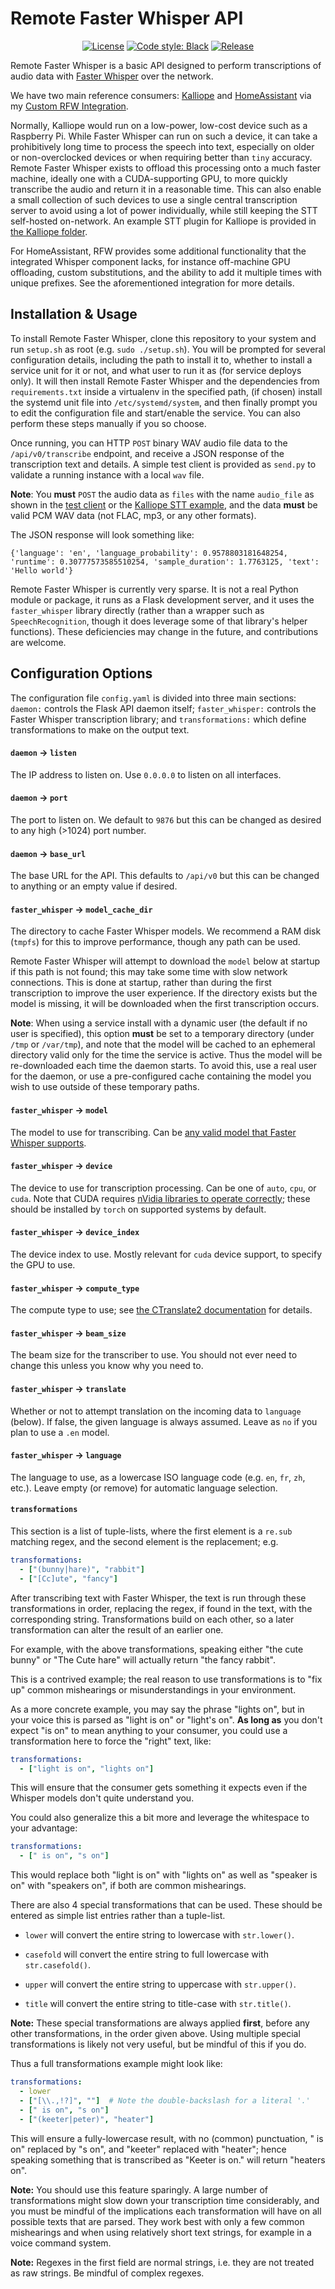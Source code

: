 # Remote Faster Whisper API

<p align="center">
<a href="https://github.com/joshuaboniface/remote-faster-whisper"><img alt="License" src="https://img.shields.io/github/license/joshuaboniface/remote-faster-whisper"/></a>
<a href="https://github.com/psf/black"><img alt="Code style: Black" src="https://img.shields.io/badge/code%20style-black-000000.svg"/></a>
<a href="https://github.com/joshuaboniface/remote-faster-whisper/releases"><img alt="Release" src="https://img.shields.io/github/release-pre/joshuaboniface/remote-faster-whisper"/></a>
</p>

Remote Faster Whisper is a basic API designed to perform transcriptions of audio data with [Faster Whisper](https://github.com/guillaumekln/faster-whisper) over the network.

We have two main reference consumers: [Kalliope](https://github.com/kalliope-project/kalliope) and [HomeAssistant](https://github.com/home-assistant]) via my [Custom RFW Integration](https://github.com/joshuaboniface/HASS-RemoteFasterWhisper).

Normally, Kalliope would run on a low-power, low-cost device such as a Raspberry Pi. While Faster Whisper can run on such a device, it can take a prohibitively long time to process the speech into text, especially on older or non-overclocked devices or when requiring better than `tiny` accuracy. Remote Faster Whisper exists to offload this processing onto a much faster machine, ideally one with a CUDA-supporting GPU, to more quickly transcribe the audio and return it in a reasonable time. This can also enable a small collection of such devices to use a single central transcription server to avoid using a lot of power individually, while still keeping the STT self-hosted on-network. An example STT plugin for Kalliope is provided in [the Kalliope folder](/kalliope).

For HomeAssistant, RFW provides some additional functionality that the integrated Whisper component lacks, for instance off-machine GPU offloading, custom substitutions, and the ability to add it multiple times with unique prefixes. See the aforementioned integration for more details.

## Installation & Usage

To install Remote Faster Whisper, clone this repository to your system and run `setup.sh` as root (e.g. `sudo ./setup.sh`). You will be prompted for several configuration details, including the path to install it to, whether to install a service unit for it or not, and what user to run it as (for service deploys only). It will then install Remote Faster Whisper and the dependencies from `requirements.txt` inside a virtualenv in the specified path, (if chosen) install the systemd unit file into `/etc/systemd/system`, and then finally prompt you to edit the configuration file and start/enable the service. You can also perform these steps manually if you so choose.

Once running, you can HTTP `POST` binary WAV audio file data to the `/api/v0/transcribe` endpoint, and receive a JSON response of the transcription text and details. A simple test client is provided as `send.py` to validate a running instance with a local `wav` file.

**Note**: You **must** `POST` the audio data as `files` with the name `audio_file` as shown in the [test client](/send.py#L28) or the [Kalliope STT example](/kalliope/remote_fasterwhisper/remote_fasterwhisper.py#L35), and the data **must** be valid PCM WAV data (not FLAC, mp3, or any other formats).

The JSON response will look something like:

```
{'language': 'en', 'language_probability': 0.9578803181648254, 'runtime': 0.30777573585510254, 'sample_duration': 1.7763125, 'text': 'Hello world'}
```

Remote Faster Whisper is currently very sparse. It is not a real Python module or package, it runs as a Flask development server, and it uses the `faster_whisper` library directly (rather than a wrapper such as `SpeechRecognition`, though it does leverage some of that library's helper functions). These deficiencies may change in the future, and contributions are welcome.

## Configuration Options

The configuration file `config.yaml` is divided into three main sections: `daemon:` controls the Flask API daemon itself; `faster_whisper:` controls the Faster Whisper transcription library; and `transformations:` which define transformations to make on the output text.

#### `daemon` -> `listen`

The IP address to listen on. Use `0.0.0.0` to listen on all interfaces.

#### `daemon` -> `port`

The port to listen on. We default to `9876` but this can be changed as desired to any high (>1024) port number.

#### `daemon` -> `base_url`

The base URL for the API. This defaults to `/api/v0` but this can be changed to anything or an empty value if desired.

#### `faster_whisper` -> `model_cache_dir`

The directory to cache Faster Whisper models. We recommend a RAM disk (`tmpfs`) for this to improve performance, though any path can be used.

Remote Faster Whisper will attempt to download the `model` below at startup if this path is not found; this may take some time with slow network connections. This is done at startup, rather than during the first transcription to improve the user experience. If the directory exists but the model is missing, it will be downloaded when the first transcription occurs.

**Note**: When using a service install with a dynamic user (the default if no user is specified), this option **must** be set to a temporary directory (under `/tmp` or `/var/tmp`), and note that the model will be cached to an ephemeral directory valid only for the time the service is active. Thus the model will be re-downloaded each time the daemon starts. To avoid this, use a real user for the daemon, or use a pre-configured cache containing the model you wish to use outside of these temporary paths.

#### `faster_whisper` -> `model`

The model to use for transcribing. Can be [any valid model that Faster Whisper supports](https://github.com/guillaumekln/faster-whisper/blob/master/faster_whisper/transcribe.py#L90).

#### `faster_whisper` -> `device`

The device to use for transcription processing. Can be one of `auto`, `cpu`, or `cuda`. Note that CUDA requires [nVidia libraries to operate correctly](https://github.com/guillaumekln/faster-whisper#gpu-support); these should be installed by `torch` on supported systems by default.

#### `faster_whisper` -> `device_index`

The device index to use. Mostly relevant for `cuda` device support, to specify the GPU to use.

#### `faster_whisper` -> `compute_type`

The compute type to use; see [the CTranslate2 documentation](https://opennmt.net/CTranslate2/quantization.html) for details.

#### `faster_whisper` -> `beam_size`

The beam size for the transcriber to use. You should not ever need to change this unless you know why you need to.

#### `faster_whisper` -> `translate`

Whether or not to attempt translation on the incoming data to `language` (below). If false, the given language is always assumed. Leave as `no` if you plan to use a `.en` model.

#### `faster_whisper` -> `language`

The language to use, as a lowercase ISO language code (e.g. `en`, `fr`, `zh`, etc.). Leave empty (or remove) for automatic language selection.

#### `transformations`

This section is a list of tuple-lists, where the first element is a `re.sub` matching regex, and the second element is the replacement; e.g.

   ```yaml
   transformations:
     - ["(bunny|hare)", "rabbit"]
     - ["[Cc]ute", "fancy"]
   ```

After transcribing text with Faster Whisper, the text is run through these transformations in order, replacing the regex, if found in the text, with the corresponding string. Transformations build on each other, so a later transformation can alter the result of an earlier one.

For example, with the above transformations, speaking either "the cute bunny" or "The Cute hare" will actually return "the fancy rabbit".

This is a contrived example; the real reason to use transformations is to "fix up" common mishearings or misunderstandings in your environment.

As a more concrete example, you may say the phrase "lights on", but in your voice this is parsed as "light is on" or "light's on". **As long as** you don't expect "is on" to mean anything to your consumer, you could use a transformation here to force the "right" text, like:

   ```yaml
   transformations:
     - ["light is on", "lights on"]
   ```

This will ensure that the consumer gets something it expects even if the Whisper models don't quite understand you.

You could also generalize this a bit more and leverage the whitespace to your advantage:

   ```yaml
   transformations:
     - [" is on", "s on"]
   ```

This would replace both "light is on" with "lights on" as well as "speaker is on" with "speakers on", if both are common mishearings.

There are also 4 special transformations that can be used. These should be entered as simple list entries rather than a tuple-list.

* `lower` will convert the entire string to lowercase with `str.lower()`.

* `casefold` will convert the entire string to full lowercase with `str.casefold()`.

* `upper` will convert the entire string to uppercase with `str.upper()`.

* `title` will convert the entire string to title-case with `str.title()`.

**Note:** These special transformations are always applied **first**, before any other transformations, in the order given above. Using multiple special transformations is likely not very useful, but be mindful of this if you do.

Thus a full transformations example might look like:

   ```yaml
   transformations:
     - lower
     - ["[\\.,!?]", ""]  # Note the double-backslash for a literal '.'
     - [" is on", "s on"]
     - ["(keeter|peter)", "heater"]
   ```

This will ensure a fully-lowercase result, with no (common) punctuation, " is on" replaced by "s on", and "keeter" replaced with "heater"; hence speaking something that is transcribed as "Keeter is on." will return "heaters on".

**Note:** You should use this feature sparingly. A large number of transformations might slow down your transcription time considerably, and you must be mindful of the implications each transformation will have on all possible texts that are parsed. They work best with only a few common mishearings and when using relatively short text strings, for example in a voice command system.

**Note:** Regexes in the first field are normal strings, i.e. they are not treated as raw strings. Be mindful of complex regexes.
